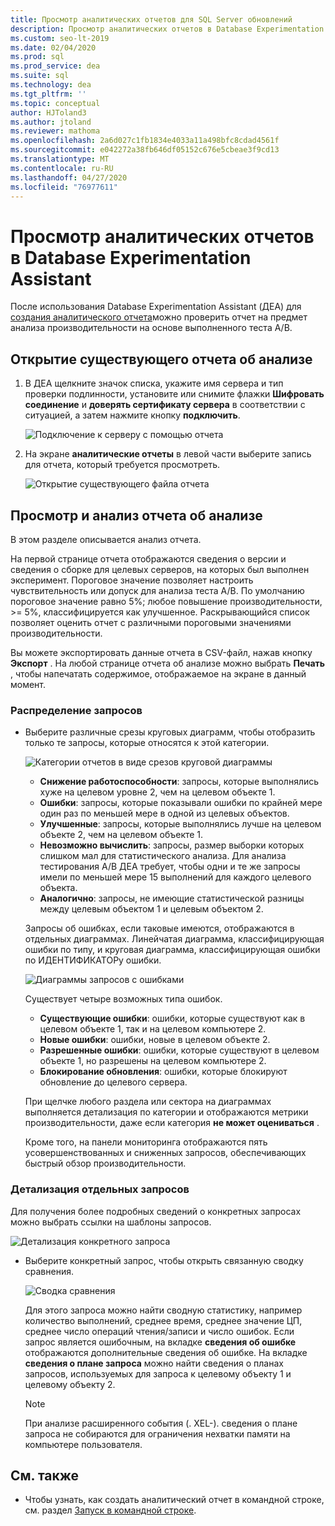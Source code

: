 ```yaml
---
title: Просмотр аналитических отчетов для SQL Server обновлений
description: Просмотр аналитических отчетов в Database Experimentation Assistant
ms.custom: seo-lt-2019
ms.date: 02/04/2020
ms.prod: sql
ms.prod_service: dea
ms.suite: sql
ms.technology: dea
ms.tgt_pltfrm: ''
ms.topic: conceptual
author: HJToland3
ms.author: jtoland
ms.reviewer: mathoma
ms.openlocfilehash: 2a6d027c1fb1834e4033a11a498bfc8cdad4561f
ms.sourcegitcommit: e042272a38fb646df05152c676e5cbeae3f9cd13
ms.translationtype: MT
ms.contentlocale: ru-RU
ms.lasthandoff: 04/27/2020
ms.locfileid: "76977611"
---
```

# <a name="view-analysis-reports-in-database-experimentation-assistant"></a>Просмотр аналитических отчетов в Database Experimentation Assistant

После использования Database Experimentation Assistant (ДЕА) для [создания аналитического отчета](database-experimentation-assistant-create-report.md)можно проверить отчет на предмет анализа производительности на основе выполненного теста A/B.

## <a name="open-an-existing-analysis-report"></a>Открытие существующего отчета об анализе

1. В ДЕА щелкните значок списка, укажите имя сервера и тип проверки подлинности, установите или снимите флажки **Шифровать соединение** и **доверять сертификату сервера** в соответствии с ситуацией, а затем нажмите кнопку **подключить**.

   ![Подключение к серверу с помощью отчета](./media/database-experimentation-assistant-view-report/dea-connect-to-server-with-report-files.png)

2. На экране **аналитические отчеты** в левой части выберите запись для отчета, который требуется просмотреть.

   ![Открытие существующего файла отчета](./media/database-experimentation-assistant-view-report/dea-select-report-to-view.png)

## <a name="view-and-understand-the-analysis-report"></a>Просмотр и анализ отчета об анализе

В этом разделе описывается анализ отчета.

На первой странице отчета отображаются сведения о версии и сведения о сборке для целевых серверов, на которых был выполнен эксперимент. Пороговое значение позволяет настроить чувствительность или допуск для анализа теста A/B. По умолчанию пороговое значение равно 5%; любое повышение производительности, >= 5%, классифицируется как улучшенное.  Раскрывающийся список позволяет оценить отчет с различными пороговыми значениями производительности.

Вы можете экспортировать данные отчета в CSV-файл, нажав кнопку **Экспорт** .  На любой странице отчета об анализе можно выбрать **Печать** , чтобы напечатать содержимое, отображаемое на экране в данный момент.

### <a name="query-distribution"></a>Распределение запросов

- Выберите различные срезы круговых диаграмм, чтобы отобразить только те запросы, которые относятся к этой категории.

   ![Категории отчетов в виде срезов круговой диаграммы](./media/database-experimentation-assistant-view-report/dea-view-report-pie-slices.png)

  - **Снижение работоспособности**: запросы, которые выполнялись хуже на целевом уровне 2, чем на целевом объекте 1.
  - **Ошибки**: запросы, которые показывали ошибки по крайней мере один раз по меньшей мере в одной из целевых объектов.
  - **Улучшенные**: запросы, которые выполнялись лучше на целевом объекте 2, чем на целевом объекте 1.
  - **Невозможно вычислить**: запросы, размер выборки которых слишком мал для статистического анализа. Для анализа тестирования A/B ДЕА требует, чтобы одни и те же запросы имели по меньшей мере 15 выполнений для каждого целевого объекта.
  - **Аналогично**: запросы, не имеющие статистической разницы между целевым объектом 1 и целевым объектом 2.

  Запросы об ошибках, если таковые имеются, отображаются в отдельных диаграммах. Линейчатая диаграмма, классифицирующая ошибки по типу, и круговая диаграмма, классифицирующая ошибки по ИДЕНТИФИКАТОРу ошибки.

   ![Диаграммы запросов с ошибками](./media/database-experimentation-assistant-view-report/dea-error-query-charts.png)

  Существует четыре возможных типа ошибок.

  - **Существующие ошибки**: ошибки, которые существуют как в целевом объекте 1, так и на целевом компьютере 2.
  - **Новые ошибки**: ошибки, новые в целевом объекте 2.
  - **Разрешенные ошибки**: ошибки, которые существуют в целевом объекте 1, но разрешены на целевом компьютере 2.
  - **Блокирование обновления**: ошибки, которые блокируют обновление до целевого сервера.

  При щелчке любого раздела или сектора на диаграммах выполняется детализация по категории и отображаются метрики производительности, даже если категория **не может оцениваться** .

  Кроме того, на панели мониторинга отображаются пять усовершенствованных и сниженных запросов, обеспечивающих быстрый обзор производительности.

### <a name="individual-query-drill-down"></a>Детализация отдельных запросов

Для получения более подробных сведений о конкретных запросах можно выбрать ссылки на шаблоны запросов.

![Детализация конкретного запроса](./media/database-experimentation-assistant-view-report/dea-query-drill-down-report.png)

- Выберите конкретный запрос, чтобы открыть связанную сводку сравнения.

   ![Сводка сравнения](./media/database-experimentation-assistant-view-report/dea-view-report-comparison-summary.png)

   Для этого запроса можно найти сводную статистику, например количество выполнений, среднее время, среднее значение ЦП, среднее число операций чтения/записи и число ошибок.  Если запрос является ошибочным, на вкладке **сведения об ошибке** отображаются дополнительные сведения об ошибке.  На вкладке **сведения о плане запроса** можно найти сведения о планах запросов, используемых для запроса к целевому объекту 1 и целевому объекту 2.

   > [!NOTE]
   > При анализе расширенного события (. XEL-). сведения о плане запроса не собираются для ограничения нехватки памяти на компьютере пользователя.

## <a name="see-also"></a>См. также

- Чтобы узнать, как создать аналитический отчет в командной строке, см. раздел [Запуск в командной строке](database-experimentation-assistant-run-command-prompt.md).
